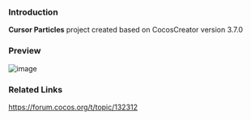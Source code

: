 ### Introduction
**Cursor Particles** project created based on CocosCreator version 3.7.0

### Preview
![image](../../../gif/202206/2022062101.gif)

### Related Links
https://forum.cocos.org/t/topic/132312